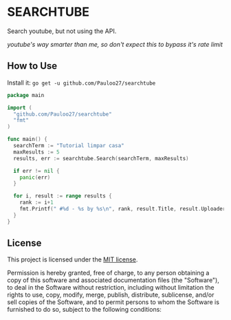 # SEARCHTUBE

Search youtube, but not using the API.

_youtube's way smarter than me, so don't expect this to bypass it's rate limit_

## How to Use


Install it: `go get -u github.com/Pauloo27/searchtube`

```go
package main

import (
  "github.com/Pauloo27/searchtube"
  "fmt"
)

func main() {
  searchTerm := "Tutorial limpar casa"
  maxResults := 5
  results, err := searchtube.Search(searchTerm, maxResults)

  if err != nil {
    panic(err)
  }

  for i, result := range results {
    rank := i+1
    fmt.Printf(" #%d - %s by %s\n", rank, result.Title, result.Uploader)
  }
}
```

## License

This project is licensed under the [MIT license](./LICENSE).

Permission is hereby granted, free of charge, to any person obtaining a copy
of this software and associated documentation files (the "Software"), to deal
in the Software without restriction, including without limitation the rights
to use, copy, modify, merge, publish, distribute, sublicense, and/or sell
copies of the Software, and to permit persons to whom the Software is
furnished to do so, subject to the following conditions:
